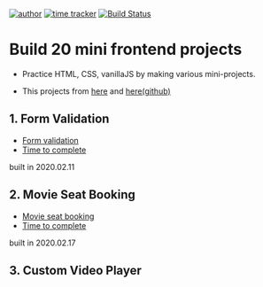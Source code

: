 [![author](https://img.shields.io/badge/author-Rhange-f39c12.svg?style=flat-square)](https://rhange.tistory.com)
[![time tracker](https://wakatime.com/badge/github/Rhange/Build-20-mini-frontend-projects.svg)](https://wakatime.com/badge/github/Rhange/Build-20-mini-frontend-projects)
[![Build Status](https://travis-ci.com/Rhange/Build-20-mini-frontend-projects.svg?branch=master)](https://travis-ci.com/Rhange/Build-20-mini-frontend-projects)

# Build 20 mini frontend projects

- Practice HTML, CSS, vanillaJS by making various mini-projects.

- This projects from [here](https://vanillawebprojects.com) and [here(github)](https://github.com/bradtraversy/vanillawebprojects)

## 1. Form Validation

- [Form validation](https://rhange.github.io/Build-20-mini-frontend-projects/1.%20form-validator/index.html)
- [Time to complete](https://wakatime.com/@Rhange/projects/qwizhmxeop?start=2020-02-07&end=2020-02-11)

built in 2020.02.11

## 2. Movie Seat Booking

- [Movie seat booking](https://rhange.github.io/Build-20-mini-frontend-projects/2.%20movie-seat-booking)
- [Time to complete](https://wakatime.com/@Rhange/projects/qwizhmxeop?start=2020-02-14&end=2020-02-17)

built in 2020.02.17

## 3. Custom Video Player

